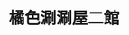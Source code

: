 ---
title: "橘色涮涮屋二館"
description: "橘色涮涮屋二館"
layout: shop
keywords:
  - 美食競賽
  - 台灣美食
  - 美食精選
datePublished: "2025-06-30"
dateModified: "2025-07-05"
city: "台北市"
district: "大安區"
address: "106台北市大安區仁愛路四段29-2號"
phone: "0227710181"
geo: "25.03853899065069, 121.5452594313908"
google_map: "https://maps.app.goo.gl/JhcHCB1m4pmr4qWK7"
footinder: "https://footinder.com.tw/%E5%8F%B0%E5%8C%97%E5%B8%82%E5%A4%A7%E5%AE%89%E5%8D%80/32711/"
official: "https://orangeshabushabu.com/zh-TW"
award:
  - name: "500盤"
    year: "2024"
    entries:
      - dishes:
          - "芝麻拌麵"
          - "烏骨雞"
          - "雜炊"

---